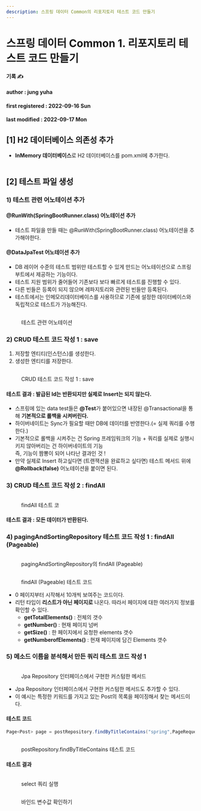 ```yaml
---
description: 스프링 데이터 Common의 리포지토리 테스트 코드 만들기
---
```


# 스프링 데이터 Common 1. 리포지토리 테스트 코드 만들기

**기록 ✍️**&#x20;

#### author : jung yuha

#### first registered : 2022-09-16  Sun

#### last modified : 2022-09-17  Mon

## \[1] H2 데이터베이스 의존성 추가

* **InMemory 데이터베이스**로 H2 데이터베이스를 pom.xml에 추가한다.

<figure><img src="../../.gitbook/assets/image (4) (2) (1).png" alt=""><figcaption></figcaption></figure>

## \[2] 테스트 파일 생성

### 1) 테스트 관련 어노테이션 추가

#### @RunWith(SpringBootRunner.class) 어노테이션 추가

* 테스트 파일을 만들 때는 @RunWith(SpringBootRunner.class) 어노테이션을 추가해야한다.

#### @DataJpaTest 어노테이션 추가

* DB 레이어 수준의 테스트 범위만 테스트할 수 있게 만드는 어노테이션으로 스프링 부트에서 제공하는 기능이다.
* 테스트 지원 범위가 줄어들어 기존보다 보다 빠르게 테스트를 진행할 수 있다.
* 다른 빈들은 등록이 되지 않으며 레파지토리와 관련된 빈들만 등록된다.
* 테스트에서는 인메모리데이터베이스를 사용하므로 기존에 설정한 데이터베이스와 독립적으로 테스트가 가능해진다.

<figure><img src="../../.gitbook/assets/image (3) (1) (2).png" alt=""><figcaption><p> 테스트 관련 어노테이션</p></figcaption></figure>

### 2) CRUD 테스트 코드 작성 1 : save

1. 저장할 엔티티(인스턴스)를 생성한다.
2. 생성한 엔티티를 저장한다.

<figure><img src="../../.gitbook/assets/image (1) (1) (1).png" alt=""><figcaption><p> CRUD 테스트 코드 작성 1 : save</p></figcaption></figure>

#### 테스트 결과 : 발급된 Id는 반환되지만 실제로 Insert는 되지 않는다.

* 스프링에 있는 data test들은  **@Test**가 붙어있으면 내장된 @Transactional을 통해  **기본적으로 롤백을 시켜버린다.**
* 하이버네이트는 Sync가 필요할 때만 DB에 데이터를 반영한다.(= 실제 쿼리를 수행한다.)
* 기본적으로 롤백을 시켜주는 건 Spring 프레임워크의 기능 + 쿼리를 실제로 실행시키지 않아버리는 건 하이버네이트의 기능 \
  즉, 기능이 짬뽕이 되어 나타난 결과인 것 !
* 만약 실제로 Insert 하고싶다면 (트랜잭션을 완료하고 싶다면) 테스트 메서드 위에 **@Rollback(false)** 어노테이션을 붙이면 된다.

### 3) CRUD 테스트 코드 작성 2 : findAll

<figure><img src="../../.gitbook/assets/image (3) (2).png" alt=""><figcaption><p> findAll 테스트 코</p></figcaption></figure>

#### 테스트 결과 : 모든 데이터가 반환된다.

### 4) pagingAndSortingRepository 테스트 코드 작성 1 : findAll (Pageable)

<figure><img src="../../.gitbook/assets/image (2) (1) (2).png" alt=""><figcaption><p> pagingAndSortingRepository의 findAll (Pageable)</p></figcaption></figure>

<figure><img src="../../.gitbook/assets/image (8) (1).png" alt=""><figcaption><p> findAll (Pageable) 테스트 코드</p></figcaption></figure>

* 0 페이지부터 시작해서 10개씩 보여주는 코드이다.
* 리턴 타입이 **리스트가 아닌 페이지로** 나온다. 따라서 페이지에 대한 여러가지 정보를 확인할 수 있다.
  * **getTotalElements()** : 전체의 갯수
  * **getNumber()** : 현재 페이지 넘버
  * **getSize()** : 한 페이지에서 요청한 elements 갯수
  * **getNumberofElements()** : 현재 페이지에 담긴 Elements 갯수

### 5) **메소드 이름을 분석해서 만든 쿼리**  테스트 코드 작성 1

<figure><img src="../../.gitbook/assets/image (1) (2).png" alt=""><figcaption><p> Jpa Repository 인터페이스에서 구현한 커스텀한 메서드</p></figcaption></figure>

* Jpa Repository 인터페이스에서 구현한 커스텀한 메서드도 추가할 수 있다.
* 이 예시는 특정한 키워드를 가지고 있는 Post의 목록을 페이징해서 찾는 메서드이다.

#### 테스트 코드

```java
Page<Post> page = postRepository.findByTitleContains("spring",PageRequest.of(0,10);
```

<figure><img src="../../.gitbook/assets/image (3) (2) (1).png" alt=""><figcaption><p> postRepository.findByTitleContains 테스트 코드 </p></figcaption></figure>

#### 테스트 결과

<figure><img src="../../.gitbook/assets/image (9) (1).png" alt=""><figcaption><p> select 쿼리 실행</p></figcaption></figure>

<figure><img src="../../.gitbook/assets/image (5) (2) (1).png" alt=""><figcaption><p> 바인드 변수값 확인하기</p></figcaption></figure>



